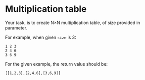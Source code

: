 # Multiplication table 

Your task, is to create N×N multiplication table, of size provided in parameter.

For example, when given `size` is 3:
```
1 2 3
2 4 6
3 6 9
```

For the given example, the return value should be:
```
[[1,2,3],[2,4,6],[3,6,9]]
```

